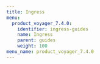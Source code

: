 ```yaml
---
title: Ingress
menu:
  product_voyager_7.4.0:
    identifier: ingress-guides
    name: Ingress
    parent: guides
    weight: 100
menu_name: product_voyager_7.4.0
---
```


